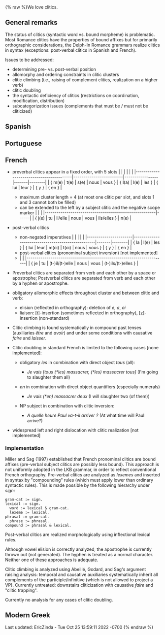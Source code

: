 {% raw %}We love clitics.

## General remarks

The status of clitics (syntactic word vs. bound morpheme) is
problematic. Most Romance clitics have the properties of bound affixes
but for primarily orthographic considerations, the Delph-In Romance
grammars realize clitics in syntax (exceptions: post-verbal clitics in
Spanish and French).

Issues to be addressed:

- determining pre- vs. post-verbal position
- allomorphy and ordering constraints in clitic clusters
- clitic climbing (i.e., raising of complement clitics, realization on
a higher verb)
- clitic doubling
- the syntactic deficiency of clitics (restrictions on coordination,
modification, distribution)
- subcategorization issues (complements that must be / must not be
cliticized)

## Spanish

## Portuguese

## French

- preverbal clitics appear in a fixed order, with 5 slots
|                                          |                         |                 |       |        |
|------------------------------------------|-------------------------|-----------------|-------|--------|
| { m(e) \| t(e) \| s(e) \| nous \| vous } | { l(a) \| l(e) \| les } | { lui \| leur } | { y } | { en } |
  
  - maximum cluster length = 4 (at most one clitic per slot, and
slots 1 and 3 cannot both be filled)
  - can be extended to the left by a subject clitic and the negative
scope marker
|                                                        |      |
|--------------------------------------------------------|------|
| { j(e) \| tu \| il/elle \| nous \| vous \| ils/elles } | n(e) |
- post-verbal clitics
  - non-negated imperatives
|                       |                                                   |       |        |
|-----------------------|---------------------------------------------------|-------|--------|
| { la \| l(e) \| les } | { lui \| leur \| m(oi) \| t(oi) \| nous \| vous } | { y } | { en } |
  - post-verbal clitics (pronominal subject inversion) \[not
implemented\]
  
  <!-- -->

  
  - |                                                                      |
|----------------------------------------------------------------------|
| { je \| tu \| (t-)il/(t-)elle \| nous \| vous \| (t-)ils/(t-)elles } |
- Preverbal clitics are separated from verb and each other by a space
or apostrophe; Postverbal clitics are separated from verb and each
other by a hyphen or apostrophe.
- obligatory allomorphic effects throughout cluster and between clitic
and verb:
  - elision (reflected in orthography): deletion of *e*, *a*, *oi*
  - liaison: \[t\]-insertion (sometimes reflected in orthography),
\[z\]-insertion (non-standard)
- Clitic climbing is found systematically in compound past tenses
(auxiliaries *être* and *avoir*) and under some conditions with
causative *faire* and *laisser*.
- Clitic doubling in standard French is limited to the following cases
\[none implemented\]:
  - obligatory *les* in combination with direct object *tous* (all):
    
    - *Je vais \[tous (\*les) massacrer, (\*les) massacrer tous\]*
(I'm going to slaughter them all)
  - *en* in combination with direct object quantifiers (especially
numerals)
    
    - *Je vais (\*en) massacrer deux* (I will slaughter two (of
them))
  - NP subject in combination with clitic inversion:
    - *A quelle heure Paul va-t-il arriver ?* (At what time will
Paul arrive?)
- widespread left and right dislocation with clitic realization \[not
implemented\]

### Implementation

Miller and Sag (1997) established that French pronominal clitics are
bound affixes (pre-verbal subject clitics are possibly less bound). This
approach is not uniformly adopted in the LKB grammar, in order to
reflect conventional French orthography. Pre-verbal clitics are analyzed
as *lexemes* and inserted in syntax by "compounding" rules (which must
apply lower than ordinary syntactic rules). This is made possible by the
following hierarchy under *sign*:

    gram-cat := sign.
    lexical := sign.
      word := lexical & gram-cat.
      lexeme := lexical.
    phrasal := gram-cat.
      phrase := phrasal.
    compound := phrasal & lexical.

Post-verbal clitics are realized morphologically using inflectional
lexical rules.

Although vowel elision is correctly analyzed, the apostrophe is
currently thrown out (not generated). The hyphen is treated as a normal
character. Neither one of these approaches is adequate.

Clitic climbing is analyzed using Abeillé, Godard, and Sag's argument
raising analysis: temporal and causative auxiliaries systematically
inherit all complements of the participle/infinitive (which is not
allowed to project a VP). Currently untreated: downstairs cliticization
with causative *faire* and "clitic trapping".

Currently no analysis for any cases of clitic doubling.

## Modern Greek

Last updated: EricZinda - Tue Oct 25 13:59:11 2022 -0700
{% endraw %}